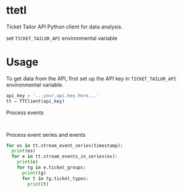 # ttetl
Ticket Tailor API Python client for data analysis. 


set `TICKET_TAILOR_API` environmental variable

# Usage

To get data from the API, first set up the API key in `TICKET_TAILOR_API` environmental variable.

```python
api_key = '...your.api.key.here...'
tt = TTClient(api_key)
```

Process events
```python
  
```

Process event series and events
```python
for es in tt.stream_event_series(timestamp):
  print(es)
  for e in tt.stream_events_in_series(es):
    print(e)
    for tg in e.ticket_groups:
      print(tg)
      for t in tg.ticket_types:
        print(t)
```
